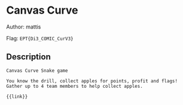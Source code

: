 # Canvas Curve
Author: mattis

Flag: `EPT{Di3_COMIC_CurV3}`
## Description
```
Canvas Curve Snake game

You know the drill, collect apples for points, profit and flags! Gather up to 4 team members to help collect apples.

{{link}}
```

